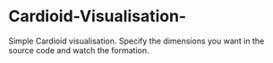 # Cardioid-Visualisation-
Simple Cardioid visualisation. Specify the dimensions you want in the source code and watch the formation.
